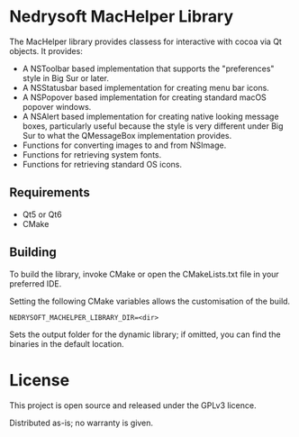 # Nedrysoft MacHelper Library

The MacHelper library provides classess for interactive with cocoa via Qt objects.  It provides:

- A NSToolbar based implementation that supports the "preferences" style in Big Sur or later.
- A NSStatusbar based implementation for creating menu bar icons.
- A NSPopover based implementation for creating standard macOS popover windows.
- A NSAlert based implementation for creating native looking message boxes, particularly useful because the style is very different under Big Sur to what the QMessageBox implementation provides.
- Functions for converting images to and from NSImage.
- Functions for retrieving system fonts.
- Functions for retrieving standard OS icons.

## Requirements

* Qt5 or Qt6
* CMake

## Building

To build the library, invoke CMake or open the CMakeLists.txt file in your preferred IDE.

Setting the following CMake variables allows the customisation of the build.

```
NEDRYSOFT_MACHELPER_LIBRARY_DIR=<dir>
```

Sets the output folder for the dynamic library; if omitted, you can find the binaries in the default location.

# License

This project is open source and released under the GPLv3 licence.

Distributed as-is; no warranty is given.
